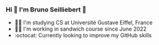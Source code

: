 ### Hi 👋 I'm Bruno Seilliebert 🕺

- 👨‍🎓 I'm studying CS at Université Gustave Eiffel, France
- 🧑‍💼 I'm working in sandwich course since June 2022
- :octocat: Currently looking to improve my GitHub skills
